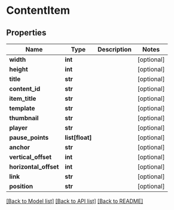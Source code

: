 # ContentItem

## Properties
Name | Type | Description | Notes
------------ | ------------- | ------------- | -------------
**width** | **int** |  | [optional] 
**height** | **int** |  | [optional] 
**title** | **str** |  | [optional] 
**content_id** | **str** |  | [optional] 
**item_title** | **str** |  | [optional] 
**template** | **str** |  | [optional] 
**thumbnail** | **str** |  | [optional] 
**player** | **str** |  | [optional] 
**pause_points** | **list[float]** |  | [optional] 
**anchor** | **str** |  | [optional] 
**vertical_offset** | **int** |  | [optional] 
**horizontal_offset** | **int** |  | [optional] 
**link** | **str** |  | [optional] 
**position** | **str** |  | [optional] 

[[Back to Model list]](../README.md#documentation-for-models) [[Back to API list]](../README.md#documentation-for-api-endpoints) [[Back to README]](../README.md)


